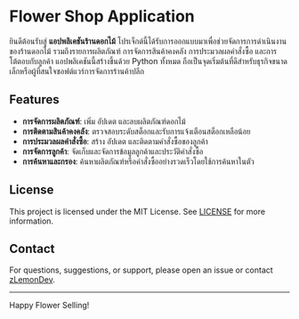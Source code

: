 # Flower Shop Application

ยินดีต้อนรับสู่ **แอปพลิเคชันร้านดอกไม้** โปรเจ็กต์นี้ได้รับการออกแบบมาเพื่อช่วยจัดการการดำเนินงานของร้านดอกไม้ รวมถึงรายการผลิตภัณฑ์ การจัดการสินค้าคงคลัง การประมวลผลคำสั่งซื้อ และการโต้ตอบกับลูกค้า แอปพลิเคชันนี้สร้างขึ้นด้วย Python ทั้งหมด ถือเป็นจุดเริ่มต้นที่ดีสำหรับธุรกิจขนาดเล็กหรือผู้ที่สนใจซอฟต์แวร์การจัดการร้านค้าปลีก

## Features

- **การจัดการผลิตภัณฑ์**: เพิ่ม อัปเดต และลบผลิตภัณฑ์ดอกไม้
- **การติดตามสินค้าคงคลัง**: ตรวจสอบระดับสต็อกและรับการแจ้งเตือนสต็อกเหลือน้อย
- **การประมวลผลคำสั่งซื้อ**: สร้าง อัปเดต และติดตามคำสั่งซื้อของลูกค้า
- **การจัดการลูกค้า**: จัดเก็บและจัดการข้อมูลลูกค้าและประวัติคำสั่งซื้อ
- **การค้นหาและกรอง**: ค้นหาผลิตภัณฑ์หรือคำสั่งซื้ออย่างรวดเร็วโดยใช้การค้นหาในตัว

## License

This project is licensed under the MIT License. See [LICENSE](LICENSE) for more information.

## Contact

For questions, suggestions, or support, please open an issue or contact [zLemonDev](https://github.com/zLemonDev).

---

Happy Flower Selling!

